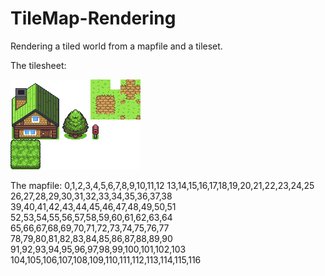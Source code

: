 # TileMap-Rendering
Rendering a tiled world from a mapfile and a tileset. 

The tilesheet:

![tileset](tilemap.png)


The mapfile:
0,1,2,3,4,5,6,7,8,9,10,11,12
13,14,15,16,17,18,19,20,21,22,23,24,25
26,27,28,29,30,31,32,33,34,35,36,37,38
39,40,41,42,43,44,45,46,47,48,49,50,51
52,53,54,55,56,57,58,59,60,61,62,63,64
65,66,67,68,69,70,71,72,73,74,75,76,77
78,79,80,81,82,83,84,85,86,87,88,89,90
91,92,93,94,95,96,97,98,99,100,101,102,103
104,105,106,107,108,109,110,111,112,113,114,115,116
